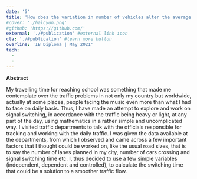 ```yaml
---
date: '5'
title: 'How does the variation in number of vehicles alter the average switching time of traffic signal?'
#cover: './halcyon.png'
#github: 'https://github.com/'
external: './#publication' #external link icon
cta: './#publication' #learn more button
overline: 'IB Diploma | May 2021'
tech:
  -
  -
---
```


**Abstract**

My travelling time for reaching school was something that made me contemplate over the traffic problems in not only my country but worldwide, actually at some places, people facing the music even more than what I had to face on daily basis.
Thus, I have made an attempt to explore and work on signal switching, in accordance with the traffic being heavy or light, at any part of the day, using mathematics in a rather simple and uncomplicated way.
I visited traffic departments to talk with the officials responsible for tracking and working with the daily traffic. I was given the data available at the departments, from which I observed and came across a few important factors that I thought could be worked on, like the usual road sizes, that is to say the number of lanes planned in my city, number of cars crossing and signal switching time etc.
I, thus decided to use a few simple variables (independent, dependent and controlled), to calculate the switching time that could be a solution to a smoother traffic flow.
